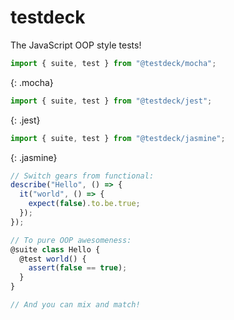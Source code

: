 # testdeck

The JavaScript OOP style tests!

``` typescript
import { suite, test } from "@testdeck/mocha";
```
{: .mocha}

``` typescript
import { suite, test } from "@testdeck/jest";
```
{: .jest}

``` typescript
import { suite, test } from "@testdeck/jasmine";
```
{: .jasmine}

``` typescript
// Switch gears from functional:
describe("Hello", () => {
  it("world", () => {
    expect(false).to.be.true;
  });
});

// To pure OOP awesomeness:
@suite class Hello {
  @test world() {
    assert(false == true);
  }
}

// And you can mix and match!
```
